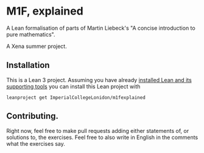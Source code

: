 # M1F, explained

A Lean formalisation of parts of Martin Liebeck's "A concise introduction to pure mathematics".

A Xena summer project.

## Installation

This is a Lean 3 project. Assuming you have already [installed Lean and its supporting tools](https://leanprover-community.github.io/get_started.html#regular-install) you can install this Lean project with

```
leanproject get ImperialCollegeLonidon/m1fexplained
```

## Contributing.

Right now, feel free to make pull requests adding either statements of, or solutions to, the exercises. Feel free to also write in English in the comments what the exercises say.

